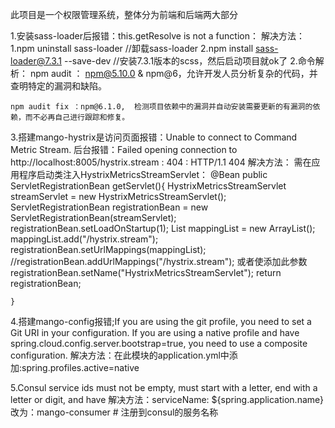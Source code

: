 此项目是一个权限管理系统，整体分为前端和后端两大部分

1.安装sass-loader后报错：this.getResolve is not a function：
解决方法：
	1.npm uninstall sass-loader //卸载sass-loader
	2.npm install sass-loader@7.3.1 --save-dev //安装7.3.1版本的scss，然后启动项目就ok了
2.命令解析：
	npm audit ： npm@5.10.0 & npm@6，允许开发人员分析复杂的代码，并查明特定的漏洞和缺陷。

	npm audit fix ：npm@6.1.0,  检测项目依赖中的漏洞并自动安装需要更新的有漏洞的依赖，而不必再自己进行跟踪和修复。
3.搭建mango-hystrix是访问页面报错：Unable to connect to Command Metric Stream. 后台报错：Failed opening connection to http://localhost:8005/hystrix.stream : 404 : HTTP/1.1 404 
解决方法：
	需在应用程序启动类注入HystrixMetricsStreamServlet：
	@Bean
    public ServletRegistrationBean getServlet(){
        HystrixMetricsStreamServlet streamServlet = new HystrixMetricsStreamServlet();
        ServletRegistrationBean registrationBean = new ServletRegistrationBean(streamServlet);
        registrationBean.setLoadOnStartup(1);
        List mappingList = new ArrayList();
        mappingList.add("/hystrix.stream");
        registrationBean.setUrlMappings(mappingList);
		//registrationBean.addUrlMappings("/hystrix.stream"); 或者使添加此参数
        registrationBean.setName("HystrixMetricsStreamServlet");
        return registrationBean;

    }

4.搭建mango-config报错;If you are using the git profile, you need to set a Git URI in your configuration.  If you are using a native profile and have spring.cloud.config.server.bootstrap=true, you need to use a composite configuration.
解决方法：在此模块的application.yml中添加:spring.profiles.active=native

5.Consul service ids must not be empty, must start with a letter, end with a letter or digit, and have
解决方法：serviceName: ${spring.application.name} 改为：mango-consumer	# 注册到consul的服务名称

